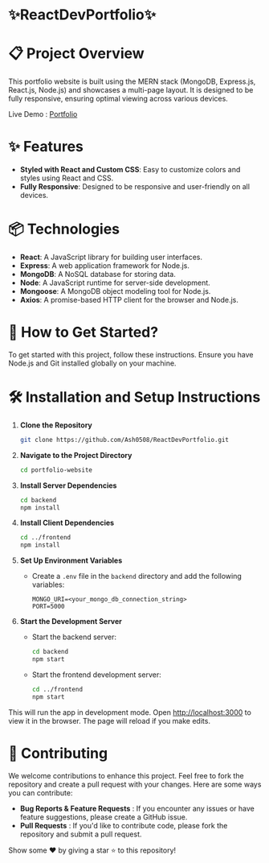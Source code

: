 # ✨ReactDevPortfolio✨

# 📋 Project Overview

This portfolio website is built using the MERN stack (MongoDB, Express.js, React.js, Node.js) and showcases a multi-page layout. It is designed to be fully responsive, ensuring optimal viewing across various devices.

Live Demo : [Portfolio](https://ankush-singh-portfolio.web.app/)


# ✨ Features

- **Styled with React and Custom CSS**: Easy to customize colors and styles using React and CSS.
- **Fully Responsive**: Designed to be responsive and user-friendly on all devices.

# 📦 Technologies

- **React**: A JavaScript library for building user interfaces.
- **Express**: A web application framework for Node.js.
- **MongoDB**: A NoSQL database for storing data.
- **Node**: A JavaScript runtime for server-side development.
- **Mongoose**: A MongoDB object modeling tool for Node.js.
- **Axios**: A promise-based HTTP client for the browser and Node.js.

# 🚀 How to Get Started?

To get started with this project, follow these instructions. Ensure you have Node.js and Git installed globally on your machine.

# 🛠 Installation and Setup Instructions

1. **Clone the Repository**
    ```sh
    git clone https://github.com/Ash0508/ReactDevPortfolio.git
    ```

2. **Navigate to the Project Directory**
    ```sh
    cd portfolio-website
    ```

3. **Install Server Dependencies**
    ```sh
    cd backend
    npm install
    ```

4. **Install Client Dependencies**
    ```sh
    cd ../frontend
    npm install
    ```

5. **Set Up Environment Variables**
    - Create a `.env` file in the `backend` directory and add the following variables:
        ```plaintext
        MONGO_URI=<your_mongo_db_connection_string>
        PORT=5000
        ```

6. **Start the Development Server**
    - Start the backend server:
        ```sh
        cd backend
        npm start
        ```
    - Start the frontend development server:
        ```sh
        cd ../frontend
        npm start
        ```

This will run the app in development mode. Open [http://localhost:3000](http://localhost:3000) to view it in the browser. The page will reload if you make edits.

# 🤝 Contributing

We welcome contributions to enhance this project. Feel free to fork the repository and create a pull request with your changes. Here are some ways you can contribute:


- **Bug Reports & Feature Requests** : If you encounter any issues or have feature suggestions, please create a GitHub issue.
- **Pull Requests** : If you'd like to contribute code, please fork the repository and submit a pull request.

Show some ❤️ by giving a star ⭐ to this repository!
